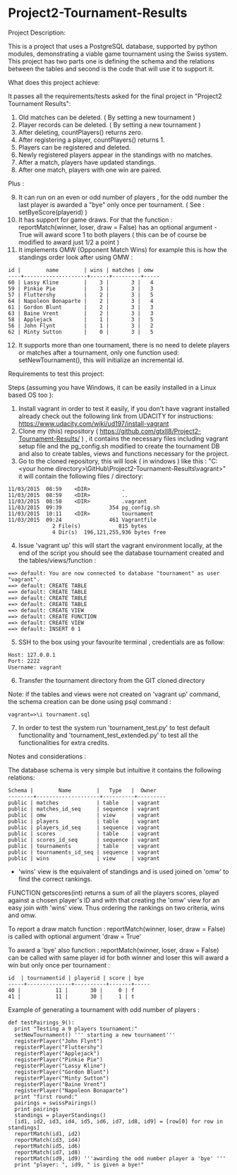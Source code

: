 # Project2-Tournament-Results

Project Description:

This is a project that uses a PostgreSQL database, supported by python modules, demonstrating a viable game tournament using the Swiss system. This project has two parts one is defining the schema and the relations between the tables and second is the code that will use it to support it.

What does this project achieve:

It passes all the requirements/tests asked for the final project in "Project2 Tournament Results":

1. Old matches can be deleted. ( By setting a new tournament ) 
2. Player records can be deleted. ( By setting a new tournament )
3. After deleting, countPlayers() returns zero.
4. After registering a player, countPlayers() returns 1.
5. Players can be registered and deleted.
6. Newly registered players appear in the standings with no matches.
7. After a match, players have updated standings.
8. After one match, players with one win are paired.

Plus :

9. It can run on an even or odd number of players , for the odd number the last player is awarded a "bye" only once per tournament. ( See : setByeScore(playerid) )
10. It has support for game draws. For that the function :  reportMatch(winner, loser, draw = False) has an optional argument - True will award score 1 to both players ( this can be of course be modified to award just 1/2 a point )
11. It implements OMW (Opponent Match Wins) for example this is how the standings order look after using OMW :

 ```   
 id |        name        | wins | matches | omw
----+--------------------+------+---------+-----
 60 | Lassy Kline        |    3 |       3 |   4
 59 | Pinkie Pie         |    3 |       3 |   3
 57 | Fluttershy         |    2 |       3 |   5
 64 | Napoleon Bonaparte |    2 |       3 |   4
 61 | Gordon Blunt       |    2 |       3 |   3
 63 | Baine Vrent        |    2 |       3 |   3
 58 | Applejack          |    1 |       3 |   5
 56 | John Flynt         |    1 |       3 |   2
 62 | Minty Sutton       |    0 |       3 |   5
 ```

12. It supports more than one tournament, there is no need to delete players or matches after a tournament, only one function used: setNewTournament(), this will initialize an incremental id.


Requirements to test this project:

Steps (assuming you have Windows, it can be easily installed in a Linux based OS too ):
 1. Install vagrant in order to test it easily, if you don't have vagrant installed already check out the following link from UDACITY for instructions: https://www.udacity.com/wiki/ud197/install-vagrant
 2. Clone my (this) repository ( https://github.com/gtxll8/Project2-Tournament-Results/ ) , it contains the necessary files including vagrant setup file and the pg_config.sh modified to create the tournament DB and also to create tables, views and functions necessary  for the project.
 3. Go to the cloned repository, this will look ( in windows ) like this :
 "C:\<your home directory>\GitHub\Project2-Tournament-Results\vagrant>" it will contain the following files / directory:

 ```   
11/03/2015  08:59    <DIR>          .
11/03/2015  08:59    <DIR>          ..
11/03/2015  08:58    <DIR>          .vagrant
11/03/2015  09:39               354 pg_config.sh
11/03/2015  10:11    <DIR>          tournament
11/03/2015  09:24               461 Vagrantfile
               2 File(s)            815 bytes
               4 Dir(s)  196,121,255,936 bytes free
 ```
 
 4. Issue 'vagrant up' this will start the vagrant environment locally, at the end of the script you should see the database tournament created and the tables/views/function :

 ```   
==> default: You are now connected to database "tournament" as user "vagrant".
==> default: CREATE TABLE
==> default: CREATE TABLE
==> default: CREATE TABLE
==> default: CREATE TABLE
==> default: CREATE VIEW
==> default: CREATE FUNCTION
==> default: CREATE VIEW
==> default: INSERT 0 1 
 ```   
 5. SSH to the box using your favourite terminal , credentials are as follow:
 ``` 
Host: 127.0.0.1
Port: 2222
Username: vagrant
 ``` 
 
 6. Transfer the tournament directory from the GIT cloned directory 

 Note: if the tables and views were not created on 'vagrant up' command, the schema creation can be done using psql command :
 ``` 
vagrant=>\i tournament.sql
 ```
 
 7. In order to test the system run 'tournament_test.py' to test default functionality and    'tournament_test_extended.py' to test all the functionalities for extra credits.


Notes and considerations :

The database schema is very simple but intuitive it contains the following relations:
 ``` 
 Schema |        Name        |   Type   |  Owner
--------+--------------------+----------+---------
 public | matches            | table    | vagrant
 public | matches_id_seq     | sequence | vagrant
 public | omw                | view     | vagrant
 public | players            | table    | vagrant
 public | players_id_seq     | sequence | vagrant
 public | scores             | table    | vagrant
 public | scores_id_seq      | sequence | vagrant
 public | tournaments        | table    | vagrant
 public | tournaments_id_seq | sequence | vagrant
 public | wins               | view     | vagrant
 ```
  - 'wins' view is the equivalent of standings and is used joined on 'omw' to find the correct rankings.
  
FUNCTION getscores(int) returns a sum of all the players scores, played against a chosen player's ID and with that creating the 'omw' view for an easy join with 'wins' view. Thus ordering the rankings on two criteria, wins and omw.

To report a draw match function : reportMatch(winner, loser, draw = False) is called with optional argument 'draw = True'

To award a 'bye' also function : reportMatch(winner, loser, draw = False) can be called with same player id for both winner and loser this will award a win but only once per tournament :
 ```
 id  | tournamentid | playerid | score | bye
-----+--------------+----------+-------+-----
 40 |           11 |       30 |     0 | f
 41 |           11 |       30 |     1 | t
 ```
 
 Example of generating a tournament with odd number of players :
  ```
 def testPairings_9():
    print "Testing a 9 players tournament:"
    setNewTournament() ''' starting a new tournament'''
    registerPlayer("John Flynt")
    registerPlayer("Fluttershy")
    registerPlayer("Applejack")
    registerPlayer("Pinkie Pie")
    registerPlayer("Lassy Kline")
    registerPlayer("Gordon Blunt")
    registerPlayer("Minty Sutton")
    registerPlayer("Baine Vrent")
    registerPlayer("Napoleon Bonaparte")
    print "first round:"
    pairings = swissPairings()
    print pairings
    standings = playerStandings()
    [id1, id2, id3, id4, id5, id6, id7, id8, id9] = [row[0] for row in standings]
    reportMatch(id1, id2)
    reportMatch(id3, id4)
    reportMatch(id5, id6)
    reportMatch(id7, id8)
    reportMatch(id9, id9) '''awarding the odd number player a 'bye' '''
    print "player: ", id9, " is given a bye!"
 ```

 






